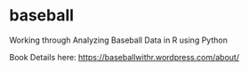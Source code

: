 # baseball
Working through Analyzing Baseball Data in R using Python

Book Details here:
https://baseballwithr.wordpress.com/about/
